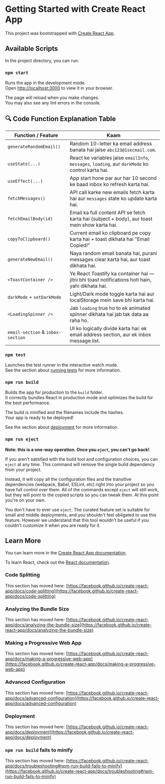 # Getting Started with Create React App

This project was bootstrapped with [Create React App](https://github.com/facebook/create-react-app).

## Available Scripts

In the project directory, you can run:

### `npm start`

Runs the app in the development mode.\
Open [http://localhost:3000](http://localhost:3000) to view it in your browser.

The page will reload when you make changes.\
You may also see any lint errors in the console.

## 🔍 Code Function Explanation Table

| **Function / Feature**            | **Kaam**                                                                        |
| --------------------------------- | ------------------------------------------------------------------------------------------------- |
| `generateRandomEmail()`           | Random 10-letter ka email address banata hai jaise `abc123@1secmail.com`.                         |
| `useState(...)`                   | React ke variables jaise `emailInfo`, `messages`, `loading`, aur `darkMode` ko control karta hai. |
| `useEffect(...)`                  | App start hone par aur har 10 second ke baad inbox ko refresh karta hai.                          |
| `fetchMessages()`                 | API call karke new emails fetch karta hai aur `messages` state ko update karta hai.               |
| `fetchEmailBody(id)`              | Email ka full content API se fetch karta hai (subject + body), aur toast mein show karta hai.     |
| `copyToClipboard()`               | Current email ko clipboard pe copy karta hai + toast dikhata hai "Email Copied!"                  |
| `generateNewEmail()`              | Naya random email banata hai, purani messages clear karta hai, aur toast dikhata hai.             |
| `<ToastContainer />`              | Ye React Toastify ka container hai — jitni bhi toast notifications hoti hain, yahi dikhata hai.   |
| `darkMode` + `setDarkMode`        | Light/Dark mode toggle karta hai aur localStorage mein save bhi karta hai.                        |
| `<LoadingSpinner />`              | Jab `loading` true ho to ek animated spinner dikhata hai jab tak data aa raha ho.                 |
| `email-section` & `inbox-section` | UI ko logically divide karta hai: ek email address section, aur ek inbox message list.            |



### `npm test`

Launches the test runner in the interactive watch mode.\
See the section about [running tests](https://facebook.github.io/create-react-app/docs/running-tests) for more information.

### `npm run build`

Builds the app for production to the `build` folder.\
It correctly bundles React in production mode and optimizes the build for the best performance.

The build is minified and the filenames include the hashes.\
Your app is ready to be deployed!

See the section about [deployment](https://facebook.github.io/create-react-app/docs/deployment) for more information.

### `npm run eject`

**Note: this is a one-way operation. Once you `eject`, you can't go back!**

If you aren't satisfied with the build tool and configuration choices, you can `eject` at any time. This command will remove the single build dependency from your project.

Instead, it will copy all the configuration files and the transitive dependencies (webpack, Babel, ESLint, etc) right into your project so you have full control over them. All of the commands except `eject` will still work, but they will point to the copied scripts so you can tweak them. At this point you're on your own.

You don't have to ever use `eject`. The curated feature set is suitable for small and middle deployments, and you shouldn't feel obligated to use this feature. However we understand that this tool wouldn't be useful if you couldn't customize it when you are ready for it.

## Learn More

You can learn more in the [Create React App documentation](https://facebook.github.io/create-react-app/docs/getting-started).

To learn React, check out the [React documentation](https://reactjs.org/).

### Code Splitting

This section has moved here: [https://facebook.github.io/create-react-app/docs/code-splitting](https://facebook.github.io/create-react-app/docs/code-splitting)

### Analyzing the Bundle Size

This section has moved here: [https://facebook.github.io/create-react-app/docs/analyzing-the-bundle-size](https://facebook.github.io/create-react-app/docs/analyzing-the-bundle-size)

### Making a Progressive Web App

This section has moved here: [https://facebook.github.io/create-react-app/docs/making-a-progressive-web-app](https://facebook.github.io/create-react-app/docs/making-a-progressive-web-app)

### Advanced Configuration

This section has moved here: [https://facebook.github.io/create-react-app/docs/advanced-configuration](https://facebook.github.io/create-react-app/docs/advanced-configuration)

### Deployment

This section has moved here: [https://facebook.github.io/create-react-app/docs/deployment](https://facebook.github.io/create-react-app/docs/deployment)

### `npm run build` fails to minify

This section has moved here: [https://facebook.github.io/create-react-app/docs/troubleshooting#npm-run-build-fails-to-minify](https://facebook.github.io/create-react-app/docs/troubleshooting#npm-run-build-fails-to-minify)
